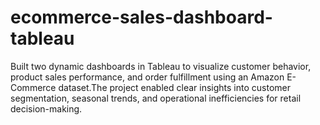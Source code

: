 # ecommerce-sales-dashboard-tableau
Built two dynamic dashboards in Tableau to visualize customer behavior, product sales performance, and order fulfillment using an Amazon E-Commerce dataset.The project enabled clear insights into customer segmentation, seasonal trends, and operational inefficiencies for retail decision-making.
